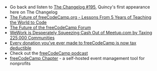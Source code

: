 - Go back and listen to [The Changelog #195](https://changelog.com/podcast/195), Quincy's first appearance here on The Changelog
- [The Future of freeCodeCamp.org - Lessons From 5 Years of Teaching the World to Code](https://www.freecodecamp.org/news/the-future-of-freecodecamp-5-year-anniversary/)
- [The Future of the freeCodeCamp Forum](https://www.freecodecamp.org/news/the-future-of-the-freecodecamp-forum/)
- [WeWork is Desperately Squeezing Cash Out of Meetup.com by Taxing 225,000 Communities](https://www.freecodecamp.org/news/the-wework-meetup-debacle-and-a-new-chapter/)
- [Every donation you’ve ever made to freeCodeCamp is now tax deductible](https://www.freecodecamp.org/news/every-donation-youve-ever-made-to-freecodecamp-is-now-tax-deductible-7b70cf3b9b75/)
- Check out the [freeCodeCamp podcast](https://freecodecamp.libsyn.com/)
- [freeCodeCamp Chapter](https://github.com/freeCodeCamp/chapter) - a self-hosted event management tool for nonprofits